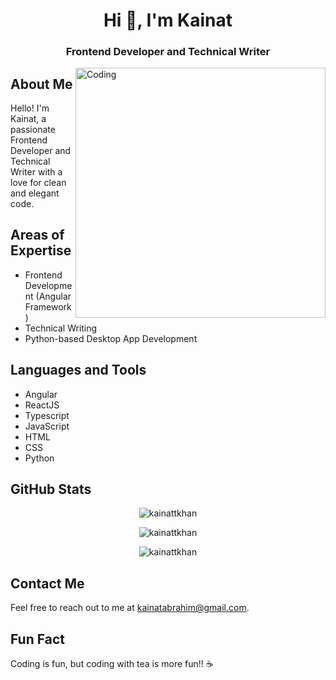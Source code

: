 

<!DOCTYPE html>
<html>
<body>

<h1 align="center">Hi 👋, I'm Kainat</h1>
<h3 align="center">Frontend Developer and Technical Writer</h3>

<img align="right" alt="Coding" width="400" src="https://miro.medium.com/max/1400/1*qdAW1TjCN57h1lbuuzvchg.gif">

<h2>About Me</h2>
<p>Hello! I'm Kainat, a passionate Frontend Developer and Technical Writer with a love for clean and elegant code.</p>

<h2>Areas of Expertise</h2>
<ul>
  <li>Frontend Development (Angular Framework)</li>
  <li>Technical Writing</li>
  <li>Python-based Desktop App Development</li>
</ul>

<h2>Languages and Tools</h2>
<ul>
  <li>Angular</li>
  <li>ReactJS</li>
  <li>Typescript</li>
  <li>JavaScript</li>
  <li>HTML</li>
  <li>CSS</li>
  <li>Python</li>
</ul>

<h2>GitHub Stats</h2>
<p align="center"><img src="https://github-readme-stats.vercel.app/api?username=kainattkhan&show_icons=true&locale=en" alt="kainattkhan" /></p>
<p align="center"><img src="https://github-readme-stats.vercel.app/api/top-langs?username=kainattkhan&show_icons=true&locale=en&layout=compact" alt="kainattkhan" /></p>
<p align="center"><img src="https://github-readme-streak-stats.herokuapp.com/?user=kainattkhan" alt="kainattkhan" /></p>

<h2>Contact Me</h2>
<p>Feel free to reach out to me at <a href="mailto:kainatabrahim@gmail.com">kainatabrahim@gmail.com</a>.</p>

<h2>Fun Fact</h2>
<p>Coding is fun, but coding with tea is more fun!! ☕</p>

</body>
</html>

